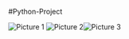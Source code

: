 #Python-Project

![Picture 1](https://github.com/user-attachments/assets/e63bc454-56fd-4315-ae33-b5dafd137a97)
![Picture 2](https://github.com/user-attachments/assets/7bbb6b5c-0fb1-4e83-801f-6b88e8398811)![Picture 3](https://github.com/user-attachments/assets/897f6b5d-5222-4bb8-acc5-fc3ec583bc79)

